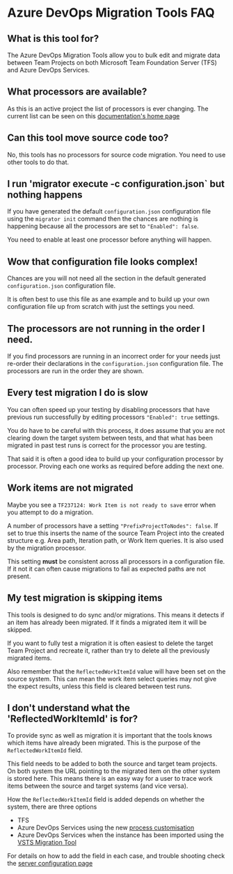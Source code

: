 # Azure DevOps Migration Tools FAQ

## What is this tool for?

The Azure DevOps Migration Tools allow you to bulk edit and migrate data between Team Projects on both Microsoft Team Foundation Server (TFS) and Azure DevOps Services.

## What processors are available?

As this is an active project the list of processors is ever changing. The current list can be seen on this [documentation's home page](index.md)

## Can this tool move source code too?

No, this tools has no processors for source code migration. You need to use other tools to do that.

## I run 'migrator execute -c configuration.json` but nothing happens

If you have generated the default `configuration.json` configuration file using the `migrator init` command then the chances are nothing is happening because all the processors are set to `"Enabled": false`. 

You need to enable at least one processor before anything will happen. 

## Wow that configuration file looks complex!

Chances are you will not need all the section in the default generated `configuration.json` configuration file.

It is often best to use this file as ane example and to build up your own configuration file up from scratch with just the settings you need.

## The processors are not running in the order I need.

If you find processors are running in an incorrect order for your needs just re-order their declarations in the `configuration.json` configuration file. The processors are run in the order they are shown.

## Every test migration I do is slow

You can often speed up your testing by disabling processors that have previous run successfully by editing processors  `"Enabled": true` settings.

You do have to be careful with this process, it does assume that you are not clearing down the target system between tests, and that what has been migrated in past test runs is correct for the processor you are testing.

That said it is often a good idea to build up your configuration processor by processor. Proving each one works as required before adding the next one.

## Work items are not migrated

Maybe you see a `TF237124: Work Item is not ready to save` error when you attempt to do a migration.

A number of processors have a setting `"PrefixProjectToNodes": false`. If set to true this inserts the name of the source Team Project into the created structure e.g. Area path, Iteration path, or Work Item queries. It is also used by the migration processor. 

This setting **must** be consistent across all processors in a configuration file. If it not it can often cause migrations to fail as expected paths are not present.

## My test migration is skipping items

This tools is designed to do sync and/or migrations. This means it detects if an item has already been migrated. If it finds a migrated item it will be skipped. 

If you want to fully test a migration it is often easiest to delete the target Team Project and recreate it, rather than try to delete all the previously migrated items.

Also remember that the `ReflectedWorkItemId` value will have been set on the source system. This can mean the work item select queries may not give the expect results, unless this field is cleared between test runs.

## I don't understand what the 'ReflectedWorkItemId' is for?

To provide sync as well as migration it is important that the tools knows which items have already been migrated. This is the purpose of the `ReflectedWorkItemId` field. 

This field needs to be added to both the source and target team projects. On both system the URL pointing to the migrated item on the other system is stored here. This means there is an easy way for a user to trace work items between the source and target systems (and vice versa).

How the `ReflectedWorkItemId` field is added depends on whether the system, there are three options

- TFS
- Azure DevOps Services using the new [process customisation](https://docs.microsoft.com/en-us/azure/devops/organizations/settings/work/add-custom-field?view=azure-devops)
- Azure DevOps Services when the instance has been imported using the [VSTS Migration Tool](https://blogs.msdn.microsoft.com/visualstudioalm/2016/11/16/import-your-tfs-database-into-visual-studio-team-services/)

For details on how to add the field in each case, and trouble shooting check the [server configuration page](server-configuration.md)